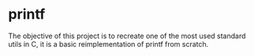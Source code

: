 # printf

The objective of this project is to recreate one of the most used standard utils in C, it is a basic reimplementation of printf from scratch.
